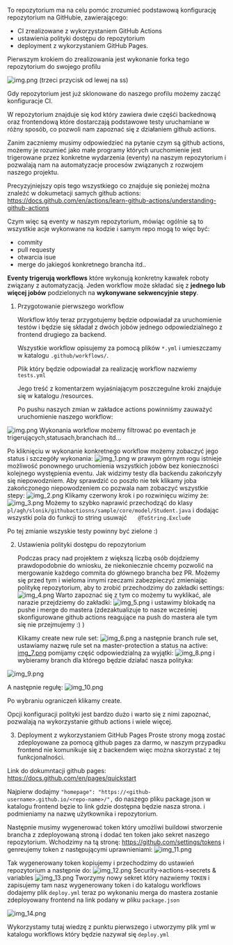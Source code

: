 
To repozytorium ma na celu pomóc zrozumieć podstawową konfigurację repozytorium na GitHubie, zawierającego:
- CI zrealizowane z wykorzystaniem GitHub Actions
- ustawienia polityki dostępu do repozytorium
- deployment z wykorzystaniem GitHub Pages.

Pierwszym krokiem do zrealizowania jest wykonanie forka tego repozytorium do swojego profilu

![img.png](readme_images/fork_ss.png)
(trzeci przycisk od lewej na ss)

Gdy repozytorium jest już sklonowane do naszego profilu możemy zacząć konfiguracje CI.

W repozytorium znajduje się kod który zawiera dwie częśći backednową oraz frontendową które dostarczają podstawowe testy uruchamiane w różny sposób, co pozwoli nam zapoznać się z działaniem github actions.


Zanim zaczniemy musimy odpowiedzieć na pytanie czym są github actions, możemy je rozumieć jako małe programy których uruchomienie jest trigerowane przez konkretne wydarzenia (eventy) na naszym repozytorium i pozwalają nam na automatyzacje procesów związanych z rozwojem naszego projektu.

Precyzyjniejszy opis tego wszystkiego co znajduje się ponieżej można znaleźć w dokumetacji samych github actions:
https://docs.github.com/en/actions/learn-github-actions/understanding-github-actions

Czym więc są eventy w naszym repozytorium, mówiąc ogólnie są to wszystkie acje wykonwane na kodzie i samym repo mogą to więc być:
- commity
- pull requesty
- otwarcia isue
- merge do jakiegoś konkretnego brancha itd..

**Eventy trigerują workflows** które wykonują konkretny kawałek roboty związany z automatyzacją.
Jeden workflow może składać się z **jednego lub więcej jobów** podzielonych na **wykonywane sekwencyjnie stepy**.

1. Przygotowanie pierwszego workflow
    
    Workflow któy teraz przygotujemy będzie odpowiadał za uruchomienie testów
    i będzie się składał z dwóch jobów jednego odpowiedzialnego z frontend drugiego za backend.
    
    Wszystkie workflow opisujemy za pomocą plików `*.yml` i umieszczamy w katalogu
    `.github/workflows/`.

    Plik który będzie odpowiadał za realizację workflow nazwiemy `tests.yml`

    Jego treść z komentarzem wyjaśniającym poszczegulne kroki znajduje się w katalogu /resources.
   
    Po pushu naszych zmian w zakładce actions powinniśmy zauważyć uruchomienie naszego workflow:


![img.png](readme_images/img.png)
    Wykonania workflow możemy filtrować po eventach je trigerujących,statusach,branchach itd...

Po kliknięciu w wykonanie konkretnego workflow możemy zobaczyć jego status i szczegóły wykonania:
![img_1.png](readme_images/img_1.png)
w prawym górnym rogu istnieje możliwość ponownego uruchomienia wszystkich jobów bez konieczności kolejnego występienia eventu.
Jak widzimy testy dla backendu zakończyły się niepowodzniem. Aby sprawdzić co poszło nie tek klikamy joba zakończonego niepowodzeniem co pozwala nam zobaczyć wszystkie stepy:
![img_2.png](readme_images/img_2.png)
Klikamy czerwony krok i po rozwinięcu wizimy że:
![img_3.png](readme_images/img_3.png)
Możemy to szybko naprawić przechodząć do klasy `pl/agh/slonik/githubactiosns/sample/core/model/Student.java` i dodając wszystki pola do funkcji to string usuwajć `    @ToString.Exclude
`

Po tej zmianie wszyskie testy powinny być zielone :)

2. Ustawienia polityki dostępu do repozytorium

    Podczas pracy nad projektem z większą liczbą osób dojdziemy prawdopodobnie do wniosku, że niekoniecznie chcemy pozwolić na mergowanie każdego commita do głównego brancha bez PR.
    Możemy się przed tym i wieloma innymi rzeczami zabezpieczyć zmieniając politykę repozytorium, aby to zrobić przechodzimy do zakładki settings:
    ![img_4.png](readme_images/img_4.png)
    Warto zapoznać się z tym co możemy tu wyklikać, ale narazie przejdziemy do zakładki:
![img_5.png](readme_images/img_5.png)
    i ustawimy blokadę na pushe i merge do mastera (zdezaktualizuje to nasze wcześniej skonfigurowane github actions reagujące na push do mastera ale tym się nie przejmujemy :) )
    
    Klikamy create new rule set:
![img_6.png](readme_images/img_6.png)
    a następnie branch rule set, ustawiamy nazwę rule set na master-protection a status na active:
[img_7.png](readme_images/img_7.png)
pomijamy część odpowiedzialną za wyjątki:
![img_8.png](readme_images/img_8.png)
i wybieramy branch dla którego będzie działać nasza polityka:

![img_9.png](readme_images/img_9.png)

A następnie regułę:
![img_10.png](readme_images/img_10.png)

Po wybraniu ograniczeń klikamy create.

Opcji konfiguracji polityki jest bardzo dużo i warto się z nimi zapoznać, pozwalają na wykorzystanie github actions i wiele więcej.

3. Deployment z wykorzystaniem GitHub Pages
Proste strony mogą zostać zdeployowane za pomocą github pages za darmo, w naszym przypadku frontend nie komunikuje się z backendem więc można skorzystać z tej funkcjonalności.

Link do dokumntacji github pages:
https://docs.github.com/en/pages/quickstart

Najpierw dodajmy `"homepage": "https://<github-username>.github.io/<repo-name>/",` do naszego pliku package.json w katalogu frontend bęzie to link gdzie dostępna będzie nasza strona.
<github-username> i  <repo-name> podmieniamy na nazwę użytkownika i repozytorium.

Następnie musimy wygenerować token który umożliwi buildowi stworzenie brancha z zdeployowaną stroną i dodać ten token jako sekret naszego repozytorium.
Wchodzimy na tą stronę: https://github.com/settings/tokens
i genreujemy token z następującymi uprawnieniami:
![img_11.png](readme_images/img_11.png)

Tak wygenerowany token kopiujemy i przechodzimy do ustawień repozytorium a następnie do:
![img_12.png](readme_images/img_12.png)
Security->actions->secrets & variables
![img_13.png](readme_images/img_13.png)
Tworzymy nowy sekret który nazwiemy `TOKEN` i zapisujemy tam nasz wygenerowany token i do katalogu workflows dodajemy plik `deploy.yml`
teraz po wykonaniu merga do mastera zostanie zdeployowany frontend na link podany w pliku `package.json`

![img_14.png](readme_images/img_14.png)





Wykorzystamy tutaj wiedzę z punktu pierwszego i utworzymy plik yml w katalogu workflows który będzie nazywał się `deploy.yml`

    
    
    






